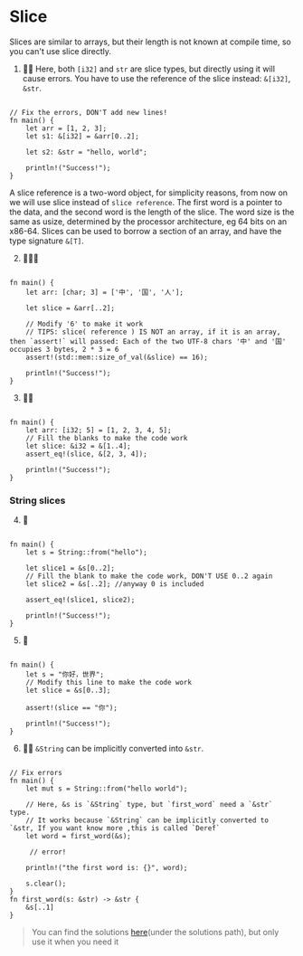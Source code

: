 # Slice
Slices are similar to arrays, but their length is not known at compile time, so you can't use slice directly.

1. 🌟🌟 Here, both `[i32]` and `str` are slice types, but directly using it will cause errors. You have to use the reference of the slice instead: `&[i32]`, `&str`.
```rust,editable

// Fix the errors, DON'T add new lines!
fn main() {
    let arr = [1, 2, 3];
    let s1: &[i32] = &arr[0..2];

    let s2: &str = "hello, world";

    println!("Success!");
}
```

A slice reference is a two-word object, for simplicity reasons, from now on we will use slice instead of `slice reference`.  The first word is a pointer to the data, and the second word is the length of the slice. The word size is the same as usize, determined by the processor architecture, eg 64 bits on an x86-64. Slices can be used to borrow a section of an array, and have the type signature `&[T]`.

2. 🌟🌟🌟
```rust,editable

fn main() {
    let arr: [char; 3] = ['中', '国', '人'];

    let slice = &arr[..2];
    
    // Modify '6' to make it work
    // TIPS: slice( reference ) IS NOT an array, if it is an array, then `assert!` will passed: Each of the two UTF-8 chars '中' and '国'  occupies 3 bytes, 2 * 3 = 6
    assert!(std::mem::size_of_val(&slice) == 16);

    println!("Success!");
}
```

3. 🌟🌟
```rust,editable

fn main() {
    let arr: [i32; 5] = [1, 2, 3, 4, 5];
    // Fill the blanks to make the code work
    let slice: &i32 = &[1..4];
    assert_eq!(slice, &[2, 3, 4]);

    println!("Success!");
}
```

### String slices
4. 🌟 
```rust,editable

fn main() {
    let s = String::from("hello");

    let slice1 = &s[0..2];
    // Fill the blank to make the code work, DON'T USE 0..2 again
    let slice2 = &s[..2]; //anyway 0 is included

    assert_eq!(slice1, slice2);

    println!("Success!");
}
```

5. 🌟
```rust,editable

fn main() {
    let s = "你好，世界";
    // Modify this line to make the code work
    let slice = &s[0..3];

    assert!(slice == "你");

    println!("Success!");
}
```

6. 🌟🌟 `&String` can be implicitly converted into `&str`.
```rust,editable

// Fix errors
fn main() {
    let mut s = String::from("hello world");

    // Here, &s is `&String` type, but `first_word` need a `&str` type.
    // It works because `&String` can be implicitly converted to `&str, If you want know more ,this is called `Deref` 
    let word = first_word(&s);

     // error!

    println!("the first word is: {}", word);

    s.clear();
}
fn first_word(s: &str) -> &str {
    &s[..1]
}
```

> You can find the solutions [here](https://github.com/sunface/rust-by-practice)(under the solutions path), but only use it when you need it